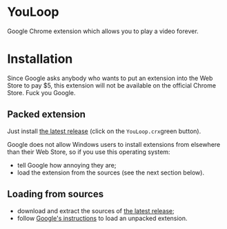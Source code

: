 YouLoop
=======

Google Chrome extension which allows you to play a video forever.

# Installation

Since Google asks anybody who wants to put an extension into the Web Store to pay $5, this extension will not be available on the official Chrome Store. Fuck you Google.

## Packed extension

Just install [the latest release](https://github.com/cGuille/YouLoop/releases) (click on the `YouLoop.crx`green button).

Google does not allow Windows users to install extensions from elsewhere than their Web Store, so if you use this operating system:
- tell Google how annoying they are;
- load the extension from the sources (see the next section below).

## Loading from sources

- download and extract the sources of [the latest release](https://github.com/cGuille/YouLoop/releases);
- follow [Google's instructions](https://developer.chrome.com/extensions/getstarted#unpacked) to load an unpacked extension.
